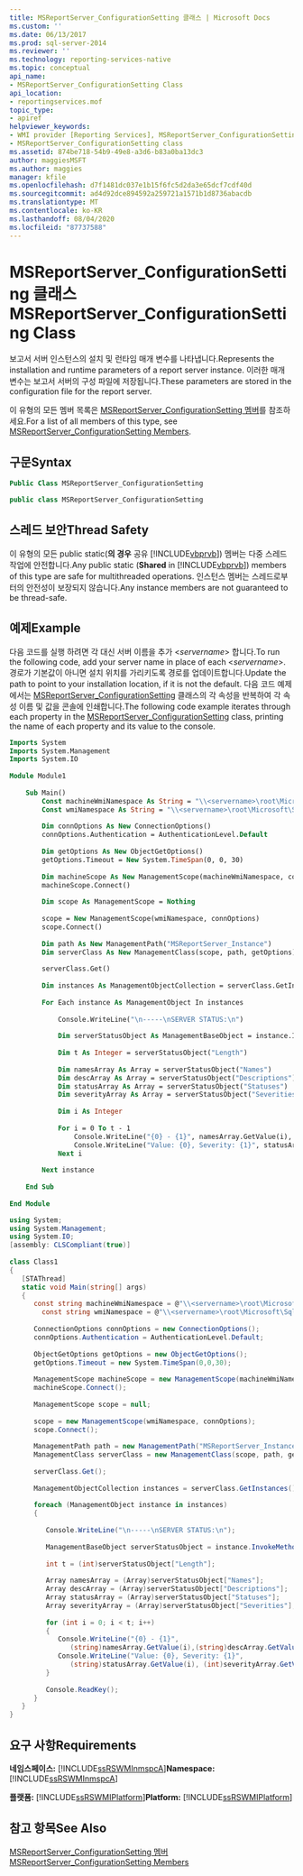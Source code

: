 ```yaml
---
title: MSReportServer_ConfigurationSetting 클래스 | Microsoft Docs
ms.custom: ''
ms.date: 06/13/2017
ms.prod: sql-server-2014
ms.reviewer: ''
ms.technology: reporting-services-native
ms.topic: conceptual
api_name:
- MSReportServer_ConfigurationSetting Class
api_location:
- reportingservices.mof
topic_type:
- apiref
helpviewer_keywords:
- WMI provider [Reporting Services], MSReportServer_ConfigurationSetting class
- MSReportServer_ConfigurationSetting class
ms.assetid: 874be718-54b9-49e8-a3d6-b83a0ba13dc3
author: maggiesMSFT
ms.author: maggies
manager: kfile
ms.openlocfilehash: d7f1481dc037e1b15f6fc5d2da3e65dcf7cdf40d
ms.sourcegitcommit: ad4d92dce894592a259721a1571b1d8736abacdb
ms.translationtype: MT
ms.contentlocale: ko-KR
ms.lasthandoff: 08/04/2020
ms.locfileid: "87737588"
---
```

# <a name="msreportserver_configurationsetting-class"></a><span data-ttu-id="94253-102">MSReportServer_ConfigurationSetting 클래스</span><span class="sxs-lookup"><span data-stu-id="94253-102">MSReportServer_ConfigurationSetting Class</span></span>
  <span data-ttu-id="94253-103">보고서 서버 인스턴스의 설치 및 런타임 매개 변수를 나타냅니다.</span><span class="sxs-lookup"><span data-stu-id="94253-103">Represents the installation and runtime parameters of a report server instance.</span></span> <span data-ttu-id="94253-104">이러한 매개 변수는 보고서 서버의 구성 파일에 저장됩니다.</span><span class="sxs-lookup"><span data-stu-id="94253-104">These parameters are stored in the configuration file for the report server.</span></span>  
  
 <span data-ttu-id="94253-105">이 유형의 모든 멤버 목록은 [MSReportServer_ConfigurationSetting 멤버](msreportserver-configurationsetting-members.md)를 참조하세요.</span><span class="sxs-lookup"><span data-stu-id="94253-105">For a list of all members of this type, see [MSReportServer_ConfigurationSetting Members](msreportserver-configurationsetting-members.md).</span></span>  
  
## <a name="syntax"></a><span data-ttu-id="94253-106">구문</span><span class="sxs-lookup"><span data-stu-id="94253-106">Syntax</span></span>  
  
```vb  
Public Class MSReportServer_ConfigurationSetting  
```  
  
```csharp  
public class MSReportServer_ConfigurationSetting  
```  
  
## <a name="thread-safety"></a><span data-ttu-id="94253-107">스레드 보안</span><span class="sxs-lookup"><span data-stu-id="94253-107">Thread Safety</span></span>  
 <span data-ttu-id="94253-108">이 유형의 모든 public static(**의 경우** 공유 [!INCLUDE[vbprvb](../../includes/vbprvb-md.md)]) 멤버는 다중 스레드 작업에 안전합니다.</span><span class="sxs-lookup"><span data-stu-id="94253-108">Any public static (**Shared** in [!INCLUDE[vbprvb](../../includes/vbprvb-md.md)]) members of this type are safe for multithreaded operations.</span></span> <span data-ttu-id="94253-109">인스턴스 멤버는 스레드로부터의 안전성이 보장되지 않습니다.</span><span class="sxs-lookup"><span data-stu-id="94253-109">Any instance members are not guaranteed to be thread-safe.</span></span>  
  
## <a name="example"></a><span data-ttu-id="94253-110">예제</span><span class="sxs-lookup"><span data-stu-id="94253-110">Example</span></span>  
 <span data-ttu-id="94253-111">다음 코드를 실행 하려면 각 대신 서버 이름을 추가 \<*servername*> 합니다.</span><span class="sxs-lookup"><span data-stu-id="94253-111">To run the following code, add your server name in place of each \<*servername*>.</span></span> <span data-ttu-id="94253-112">경로가 기본값이 아니면 설치 위치를 가리키도록 경로를 업데이트합니다.</span><span class="sxs-lookup"><span data-stu-id="94253-112">Update the path to point to your installation location, if it is not the default.</span></span> <span data-ttu-id="94253-113">다음 코드 예제에서는 [MSReportServer_ConfigurationSetting](msreportserver-configurationsetting-class.md) 클래스의 각 속성을 반복하여 각 속성 이름 및 값을 콘솔에 인쇄합니다.</span><span class="sxs-lookup"><span data-stu-id="94253-113">The following code example iterates through each property in the [MSReportServer_ConfigurationSetting](msreportserver-configurationsetting-class.md) class, printing the name of each property and its value to the console.</span></span>  
  
```vb  
Imports System  
Imports System.Management  
Imports System.IO  
  
Module Module1  
  
    Sub Main()  
        Const machineWmiNamespace As String = "\\<servername>\root\Microsoft\SqlServer\ReportServer\<InstanceName>\v10"  
        Const wmiNamespace As String = "\\<servername>\root\Microsoft\SqlServer\ReportServer\<InstanceName>\v10:MSReportServer_ConfigurationSetting"  
  
        Dim connOptions As New ConnectionOptions()  
        connOptions.Authentication = AuthenticationLevel.Default  
  
        Dim getOptions As New ObjectGetOptions()  
        getOptions.Timeout = New System.TimeSpan(0, 0, 30)  
  
        Dim machineScope As New ManagementScope(machineWmiNamespace, connOptions)  
        machineScope.Connect()  
  
        Dim scope As ManagementScope = Nothing  
  
        scope = New ManagementScope(wmiNamespace, connOptions)  
        scope.Connect()  
  
        Dim path As New ManagementPath("MSReportServer_Instance")  
        Dim serverClass As New ManagementClass(scope, path, getOptions)  
  
        serverClass.Get()  
  
        Dim instances As ManagementObjectCollection = serverClass.GetInstances()  
  
        For Each instance As ManagementObject In instances  
  
            Console.WriteLine("\n-----\nSERVER STATUS:\n")  
  
            Dim serverStatusObject As ManagementBaseObject = instance.InvokeMethod("GetServerStatus", Nothing, Nothing)  
  
            Dim t As Integer = serverStatusObject("Length")  
  
            Dim namesArray As Array = serverStatusObject("Names")  
            Dim descArray As Array = serverStatusObject("Descriptions")  
            Dim statusArray As Array = serverStatusObject("Statuses")  
            Dim severityArray As Array = serverStatusObject("Severities")  
  
            Dim i As Integer  
  
            For i = 0 To t - 1  
                Console.WriteLine("{0} - {1}", namesArray.GetValue(i), descArray.GetValue(i))  
                Console.WriteLine("Value: {0}, Severity: {1}", statusArray.GetValue(i), severityArray.GetValue(i))  
            Next i  
  
        Next instance  
  
    End Sub  
  
End Module  
```  
  
```csharp  
using System;  
using System.Management;  
using System.IO;  
[assembly: CLSCompliant(true)]  
  
class Class1  
{  
   [STAThread]  
   static void Main(string[] args)  
   {  
      const string machineWmiNamespace = @"\\<servername>\root\Microsoft\SqlServer\ReportServer\<InstanceName>\v10";  
        const string wmiNamespace = @"\\<servername>\root\Microsoft\SqlServer\ReportServer\<InstanceName>\v10:MSReportServer_ConfigurationSetting";  
  
      ConnectionOptions connOptions = new ConnectionOptions();  
      connOptions.Authentication = AuthenticationLevel.Default;  
  
      ObjectGetOptions getOptions = new ObjectGetOptions();  
      getOptions.Timeout = new System.TimeSpan(0,0,30);  
  
      ManagementScope machineScope = new ManagementScope(machineWmiNamespace, connOptions);  
      machineScope.Connect();  
  
      ManagementScope scope = null;  
  
      scope = new ManagementScope(wmiNamespace, connOptions);  
      scope.Connect();  
  
      ManagementPath path = new ManagementPath("MSReportServer_Instance");  
      ManagementClass serverClass = new ManagementClass(scope, path, getOptions);  
  
      serverClass.Get();  
  
      ManagementObjectCollection instances = serverClass.GetInstances();  
  
      foreach (ManagementObject instance in instances)  
      {  
  
         Console.WriteLine("\n-----\nSERVER STATUS:\n");  
  
         ManagementBaseObject serverStatusObject = instance.InvokeMethod("GetServerStatus", null, null);  
  
         int t = (int)serverStatusObject["Length"];  
  
         Array namesArray = (Array)serverStatusObject["Names"];  
         Array descArray = (Array)serverStatusObject["Descriptions"];  
         Array statusArray = (Array)serverStatusObject["Statuses"];  
         Array severityArray = (Array)serverStatusObject["Severities"];  
  
         for (int i = 0; i < t; i++)  
         {  
            Console.WriteLine("{0} - {1}",  
               (string)namesArray.GetValue(i),(string)descArray.GetValue(i));  
            Console.WriteLine("Value: {0}, Severity: {1}",  
               (string)statusArray.GetValue(i), (int)severityArray.GetValue(i));  
         }  
  
         Console.ReadKey();  
      }  
   }  
}  
```  
  
## <a name="requirements"></a><span data-ttu-id="94253-114">요구 사항</span><span class="sxs-lookup"><span data-stu-id="94253-114">Requirements</span></span>  
 <span data-ttu-id="94253-115">**네임스페이스:** [!INCLUDE[ssRSWMInmspcA](../../includes/ssrswminmspca-md.md)]</span><span class="sxs-lookup"><span data-stu-id="94253-115">**Namespace:** [!INCLUDE[ssRSWMInmspcA](../../includes/ssrswminmspca-md.md)]</span></span>  
  
 <span data-ttu-id="94253-116">**플랫폼:** [!INCLUDE[ssRSWMIPlatform](../../includes/ssrswmiplatform-md.md)]</span><span class="sxs-lookup"><span data-stu-id="94253-116">**Platform:** [!INCLUDE[ssRSWMIPlatform](../../includes/ssrswmiplatform-md.md)]</span></span>  
  
## <a name="see-also"></a><span data-ttu-id="94253-117">참고 항목</span><span class="sxs-lookup"><span data-stu-id="94253-117">See Also</span></span>  
 [<span data-ttu-id="94253-118">MSReportServer_ConfigurationSetting 멤버</span><span class="sxs-lookup"><span data-stu-id="94253-118">MSReportServer_ConfigurationSetting Members</span></span>](msreportserver-configurationsetting-members.md)  
  
  
